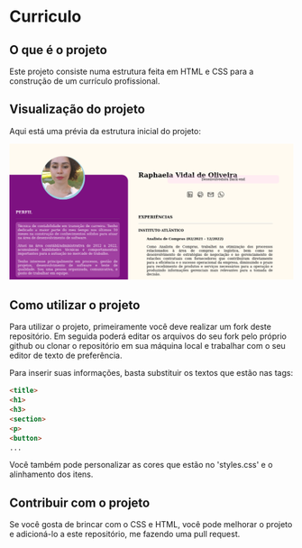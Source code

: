 # Curriculo

## O que é o projeto
Este projeto consiste numa estrutura feita em HTML e CSS para a construção de um currículo profissional.

## Visualização do projeto
Aqui está uma prévia da estrutura inicial do projeto:

<img src= "./assets/previa-curriculo .png" alt='imagem-t-shaped'/>

## Como utilizar o projeto
Para utilizar o projeto, primeiramente você deve realizar um fork deste repositório. Em seguida poderá editar os arquivos do seu fork pelo próprio github ou
clonar o repositório em sua máquina local e trabalhar com o seu editor de texto de preferência.

Para inserir suas informações, basta substituir os textos que estão nas tags:

```html
<title> 
<h1>
<h3>
<section>
<p>
<button>
...
```
Você também pode personalizar as cores que estão no 'styles.css' e o alinhamento dos itens. 

## Contribuir com o projeto
Se você gosta de brincar com o CSS e HTML, você pode melhorar o projeto e adicioná-lo a este repositório, me fazendo uma pull request.

